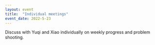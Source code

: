 ```yaml
---
layout: event
title:  "Individual meetings"
event_date: 2022-5-23
---
```


Discuss with Yuqi and Xiao individually on weekly progress and problem shooting.